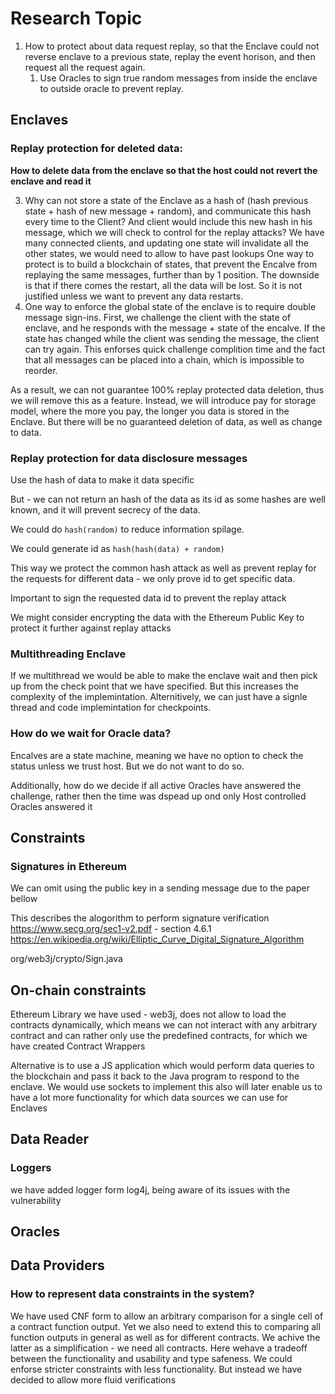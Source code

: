 # Research Topic 

1. How to protect about data request replay, so that the Enclave could not reverse enclave to a previous state, replay the event horison, and then request all the request again.
   1. Use Oracles to sign true random messages from inside the enclave to outside oracle to prevent replay.

## Enclaves

### Replay protection for deleted data:

**How to delete data from the enclave so that the host could not revert the enclave and read it**


3. Why can not store a state of the Enclave as a hash of (hash previous state + hash of new message + random), and communicate this hash every time to the Client? And client would include this new hash in his message, 
   which we will check to control for the replay attacks?
   We have many connected clients, and updating one state will invalidate all the other states, we would need to allow to have past lookups
   One way to protect is to build a blockchain of states, that prevent the Encalve from replaying the same messages, further than by 1 position. The downside is that if there comes the restart, all the data will be lost.
   So it is not justified unless we want to prevent any data restarts.
4. One way to enforce the global state of the enclave is to require double message sign-ins. First, we challenge the client with the state of enclave, and he responds with the message + state of the encalve. If the state has changed while the client was sending the message, the client can try again.
    This enforses quick challenge complition time and the fact that all messages can be placed into a chain, which is impossible to reorder.

As a result, we can not guarantee 100% replay protected data deletion, thus we will remove this as a feature. Instead, we will introduce pay for storage model, where the more you pay, the longer you data is stored in the Enclave.
But there will be no guaranteed deletion of data, as well as change to data.

### Replay protection for data disclosure messages

Use the hash of data to make it data specific

But - we can not return an hash of the data as its id as some hashes are well known, and it will prevent secrecy of the data.

We could do `hash(random)` to reduce information spilage. 

We could generate id as `hash(hash(data) + random)`

This way we protect the common hash attack as well as prevent replay for the requests for different data - we only prove id to get specific data.

Important to sign the requested data id to prevent the replay attack

We might consider encrypting the data with the Ethereum Public Key to protect it further against replay attacks

### Multithreading Enclave

If we multithread we would be able to make the enclave wait and then pick up from the check point that we have specified. But this increases the complexity of the implemintation. Alternitively, we can just have a signle thread and code implemintation for checkpoints. 

### How do we wait for Oracle data?

Encalves are a state machine, meaning we have no option to check the status unless we trust host. But we do not want to do so. 

Additionally, how do we decide if all active Oracles have answered the challenge, rather then the time was dspead up ond only Host controlled Oracles answered it

## Constraints

### Signatures in Ethereum

We can omit using the public key in a sending message due to the paper bellow

This describes the alogorithm to perform signature verification
https://www.secg.org/sec1-v2.pdf - section 4.6.1
https://en.wikipedia.org/wiki/Elliptic_Curve_Digital_Signature_Algorithm

org/web3j/crypto/Sign.java

## On-chain constraints

Ethereum Library we have used - web3j, does not allow to load the contracts dynamically, which means we can not interact with any arbitrary contract and can rather only use the predefined contracts, for which we have created Contract Wrappers

Alternative is to use a JS application which would perform data queries to the blockchain and pass it back to the Java program to respond to the enclave. We would use sockets to implement this also will later enable us to have a lot more functionality for which data sources we can use for Enclaves 

## Data Reader

### Loggers

we have added logger form log4j, being aware of its issues with the vulnerability

## Oracles

## Data Providers 

### How to represent data constraints in the system?

We have used CNF form to allow an arbitrary comparison for a single cell of a contract function output. Yet we also need to extend this to comparing all function outputs in general as well as for different contracts.
We achive the latter as a simplification - we need all contracts. Here wehave a tradeoff between the functionality and usability and type safeness. We could enforse stricter constraints with less functionality. But instead we have decided to allow more fluid verifications

